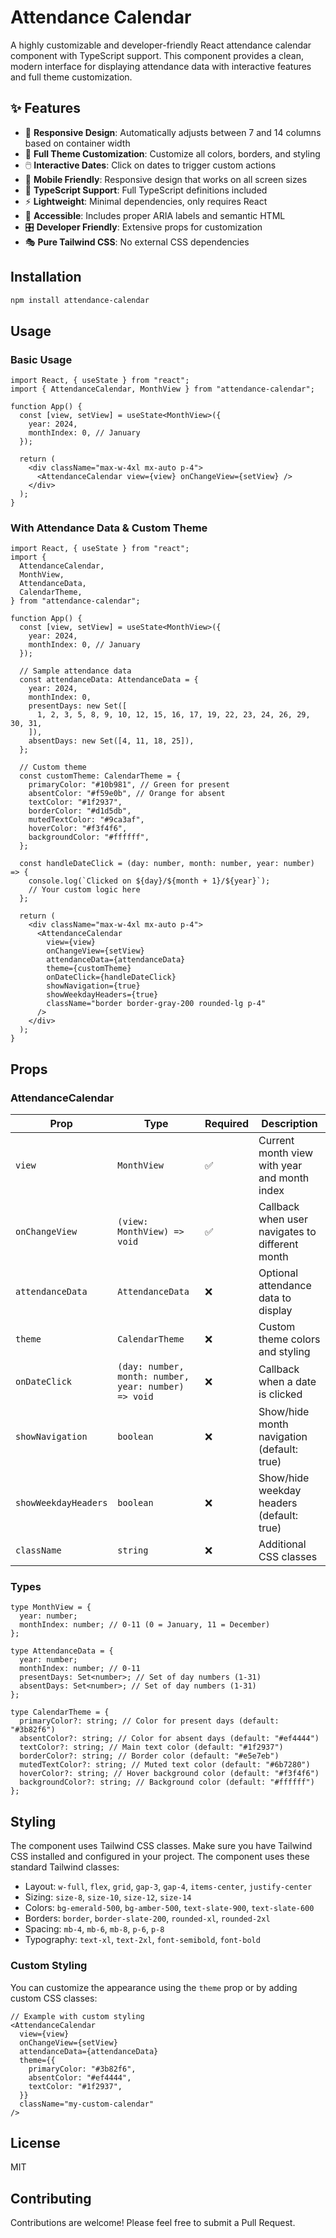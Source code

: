 # Attendance Calendar

A highly customizable and developer-friendly React attendance calendar component with TypeScript support. This component provides a clean, modern interface for displaying attendance data with interactive features and full theme customization.

## ✨ Features

- 📅 **Responsive Design**: Automatically adjusts between 7 and 14 columns based on container width
- 🎨 **Full Theme Customization**: Customize all colors, borders, and styling
- 🖱️ **Interactive Dates**: Click on dates to trigger custom actions
- 📱 **Mobile Friendly**: Responsive design that works on all screen sizes
- 🔧 **TypeScript Support**: Full TypeScript definitions included
- ⚡ **Lightweight**: Minimal dependencies, only requires React
- 🎯 **Accessible**: Includes proper ARIA labels and semantic HTML
- 🎛️ **Developer Friendly**: Extensive props for customization
- 🎭 **Pure Tailwind CSS**: No external CSS dependencies

## Installation

```bash
npm install attendance-calendar
```

## Usage

### Basic Usage

```tsx
import React, { useState } from "react";
import { AttendanceCalendar, MonthView } from "attendance-calendar";

function App() {
  const [view, setView] = useState<MonthView>({
    year: 2024,
    monthIndex: 0, // January
  });

  return (
    <div className="max-w-4xl mx-auto p-4">
      <AttendanceCalendar view={view} onChangeView={setView} />
    </div>
  );
}
```

### With Attendance Data & Custom Theme

```tsx
import React, { useState } from "react";
import {
  AttendanceCalendar,
  MonthView,
  AttendanceData,
  CalendarTheme,
} from "attendance-calendar";

function App() {
  const [view, setView] = useState<MonthView>({
    year: 2024,
    monthIndex: 0, // January
  });

  // Sample attendance data
  const attendanceData: AttendanceData = {
    year: 2024,
    monthIndex: 0,
    presentDays: new Set([
      1, 2, 3, 5, 8, 9, 10, 12, 15, 16, 17, 19, 22, 23, 24, 26, 29, 30, 31,
    ]),
    absentDays: new Set([4, 11, 18, 25]),
  };

  // Custom theme
  const customTheme: CalendarTheme = {
    primaryColor: "#10b981", // Green for present
    absentColor: "#f59e0b", // Orange for absent
    textColor: "#1f2937",
    borderColor: "#d1d5db",
    mutedTextColor: "#9ca3af",
    hoverColor: "#f3f4f6",
    backgroundColor: "#ffffff",
  };

  const handleDateClick = (day: number, month: number, year: number) => {
    console.log(`Clicked on ${day}/${month + 1}/${year}`);
    // Your custom logic here
  };

  return (
    <div className="max-w-4xl mx-auto p-4">
      <AttendanceCalendar
        view={view}
        onChangeView={setView}
        attendanceData={attendanceData}
        theme={customTheme}
        onDateClick={handleDateClick}
        showNavigation={true}
        showWeekdayHeaders={true}
        className="border border-gray-200 rounded-lg p-4"
      />
    </div>
  );
}
```

## Props

### AttendanceCalendar

| Prop                 | Type                                                 | Required | Description                                     |
| -------------------- | ---------------------------------------------------- | -------- | ----------------------------------------------- |
| `view`               | `MonthView`                                          | ✅       | Current month view with year and month index    |
| `onChangeView`       | `(view: MonthView) => void`                          | ✅       | Callback when user navigates to different month |
| `attendanceData`     | `AttendanceData`                                     | ❌       | Optional attendance data to display             |
| `theme`              | `CalendarTheme`                                      | ❌       | Custom theme colors and styling                 |
| `onDateClick`        | `(day: number, month: number, year: number) => void` | ❌       | Callback when a date is clicked                 |
| `showNavigation`     | `boolean`                                            | ❌       | Show/hide month navigation (default: true)      |
| `showWeekdayHeaders` | `boolean`                                            | ❌       | Show/hide weekday headers (default: true)       |
| `className`          | `string`                                             | ❌       | Additional CSS classes                          |

### Types

```tsx
type MonthView = {
  year: number;
  monthIndex: number; // 0-11 (0 = January, 11 = December)
};

type AttendanceData = {
  year: number;
  monthIndex: number; // 0-11
  presentDays: Set<number>; // Set of day numbers (1-31)
  absentDays: Set<number>; // Set of day numbers (1-31)
};

type CalendarTheme = {
  primaryColor?: string; // Color for present days (default: "#3b82f6")
  absentColor?: string; // Color for absent days (default: "#ef4444")
  textColor?: string; // Main text color (default: "#1f2937")
  borderColor?: string; // Border color (default: "#e5e7eb")
  mutedTextColor?: string; // Muted text color (default: "#6b7280")
  hoverColor?: string; // Hover background color (default: "#f3f4f6")
  backgroundColor?: string; // Background color (default: "#ffffff")
};
```

## Styling

The component uses Tailwind CSS classes. Make sure you have Tailwind CSS installed and configured in your project. The component uses these standard Tailwind classes:

- Layout: `w-full`, `flex`, `grid`, `gap-3`, `gap-4`, `items-center`, `justify-center`
- Sizing: `size-8`, `size-10`, `size-12`, `size-14`
- Colors: `bg-emerald-500`, `bg-amber-500`, `text-slate-900`, `text-slate-600`
- Borders: `border`, `border-slate-200`, `rounded-xl`, `rounded-2xl`
- Spacing: `mb-4`, `mb-6`, `mb-8`, `p-6`, `p-8`
- Typography: `text-xl`, `text-2xl`, `font-semibold`, `font-bold`

### Custom Styling

You can customize the appearance using the `theme` prop or by adding custom CSS classes:

```tsx
// Example with custom styling
<AttendanceCalendar
  view={view}
  onChangeView={setView}
  attendanceData={attendanceData}
  theme={{
    primaryColor: "#3b82f6",
    absentColor: "#ef4444",
    textColor: "#1f2937",
  }}
  className="my-custom-calendar"
/>
```

## License

MIT

## Contributing

Contributions are welcome! Please feel free to submit a Pull Request.
